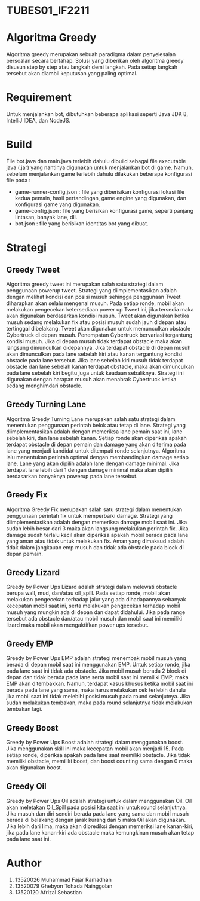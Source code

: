 # TUBES01_IF2211

# Algoritma Greedy
Algoritma greedy merupakan sebuah paradigma dalam penyelesaian persoalan secara bertahap. Solusi yang diberikan oleh algoritma greedy disusun step by step atau langkah demi langkah. Pada setiap langkah tersebut akan diambil keputusan yang paling optimal.

# Requirement
Untuk menjalankan bot, dibutuhkan beberapa aplikasi seperti Java JDK 8, IntelliJ IDEA, dan NodeJS.

# Build
File bot.java dan main.java terlebih dahulu dibuild sebagai file executable java (.jar) yang nantinya digunakan untuk menjalankan bot di game. Namun, sebelum menjalankan game terlebih dahulu dilakukan beberapa konfigurasi file pada :
- game-runner-config.json : file yang diberisikan konfigurasi lokasi file kedua pemain, hasil pertandingan, game engine yang digunakan, dan konfigurasi game yang digunakan.
- game-config.json : file yang berisikan konfigurasi game, seperti panjang lintasan, banyak lane, dll.
- bot.json : file yang berisikan identitas bot yang dibuat.

# Strategi

## Greedy Tweet
Algoritma greedy tweet ini merupakan salah satu strategi dalam penggunaan powerup tweet. Strategi yang diimplementasikan adalah dengan melihat kondisi dan posisi musuh sehingga penggunaan Tweet diharapkan akan selalu mengenai musuh. Pada setiap ronde, mobil akan melakukan pengecekan ketersediaan power up Tweet ini, jika tersedia maka akan digunakan berdasarkan kondisi musuh. Tweet akan digunakan ketika musuh sedang melakukan fix atau posisi musuh sudah jauh didepan atau tertinggal dibelakang. Tweet akan digunakan untuk memunculkan obstacle Cybertruck di depan musuh. Penempatan Cybertruck bervariasi tergantung kondisi musuh. Jika di depan musuh tidak terdapat obstacle maka akan langsung dimunculkan didepannya. Jika terdapat obstacle di depan musuh akan dimunculkan pada lane sebelah kiri atau kanan tergantung kondisi obstacle pada lane tersebut. Jika lane sebelah kiri musuh tidak terdapat obstacle dan lane sebelah kanan terdapat obstacle, maka akan dimunculkan pada lane sebelah kiri begitu juga untuk keadaan sebaliknya. Strategi ini digunakan dengan harapan musuh akan menabrak Cybertruck ketika sedang menghimdari obstacle.

## Greedy Turning Lane
Algoritma Greedy Turning Lane merupakan salah satu strategi dalam menentukan penggunaan perintah belok atau tetap di lane. Strategi yang diimplementasikan adalah dengan memeriksa lane pemain saat ini, lane sebelah kiri, dan lane sebelah kanan. Setiap ronde akan diperiksa apakah terdapat obstacle di depan pemain dan damage yang akan diterima pada lane yang menjadi kandidat untuk ditempati ronde selanjutnya. Algoritma lalu menentukan perintah optimal dengan membandingkan damage setiap lane. Lane yang akan dipilih adalah lane dengan damage minimal. Jika terdapat lane lebih dari 1 dengan damage minimal maka akan dipilih berdasarkan banyaknya powerup pada lane tersebut.

## Greedy Fix
Algoritma Greedy Fix merupakan salah satu strategi dalam menentukan penggunaan perintah fix untuk memperbaiki damage. Strategi yang diimplementasikan adalah dengan memeriksa damage mobil saat ini. Jika sudah lebih besar dari 3 maka akan langsung melakukan perintah fix. Jika damage sudah terlalu kecil akan diperiksa apakah mobil berada pada lane yang aman atau tidak untuk melakukan fix. Aman yang dimaksud adalah tidak dalam jangkauan emp musuh dan tidak ada obstacle pada block di depan pemain.

## Greedy Lizard
Greedy by Power Ups Lizard adalah strategi dalam melewati obstacle berupa wall, mud, dan/atau oil_spill. Pada setiap ronde, mobil akan melakukan pengecekan terhadap jalur yang ada dihadapannya sebanyak kecepatan mobil saat ini, serta melakukan pengecekan terhadap mobil musuh yang mungkin ada di depan dan dapat didahului. Jika pada range tersebut ada obstacle dan/atau mobil musuh dan mobil saat ini memiliki lizard maka mobil akan mengaktifkan power ups tersebut.

## Greedy EMP
Greedy by Power Ups EMP adalah strategi menembak mobil musuh yang berada di depan mobil saat ini menggunakan EMP. Untuk setiap ronde, jika pada lane saat ini tidak ada obstacle. Jika mobil musuh berada 2 block di depan dan tidak berada pada lane serta mobil saat ini memiliki EMP, maka EMP akan ditembakkan. Namun, terdapat kasus khusus ketika mobil saat ini berada pada lane yang sama, maka harus melakukan cek terlebih dahulu jika mobil saat ini tidak melebihi posisi musuh pada round selanjutnya. Jika sudah melakukan tembakan, maka pada round selanjutnya tidak melakukan tembakan lagi.

## Greedy Boost
Greedy by Power Ups Boost adalah strategi dalam menggunakan boost. Jika menggunakan skill ini maka kecepatan mobil akan menjadi 15. Pada setiap ronde, diperiksa apakah pada lane saat memiliki obstacle. Jika tidak memiliki obstacle, memiliki boost, dan boost counting­ sama dengan 0 maka akan digunakan boost.

## Greedy Oil
Greedy by Power Ups Oil adalah strategi untuk dalam menggunakan Oil. Oil akan meletakan Oil_Spill pada posisi kita saat ini untuk round selanjutnya. Jika musuh dan diri sendiri berada pada lane yang sama dan mobil musuh berada di belakang dengan jarak kurang dari 5 maka Oil akan digunakan. Jika lebih dari lima, maka akan diprediksi dengan memeriksi lane kanan-kiri, jika pada lane kanan-kiri ada obstacle maka kemungkinan musuh akan tetap pada lane saat ini.

# Author
1. 13520026 Muhammad Fajar Ramadhan
2. 13520079 Ghebyon Tohada Nainggolan
3. 13520120 Afrizal Sebastian


